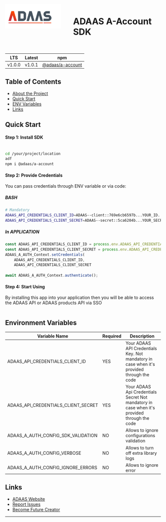 <img align="left" style="margin-right:40px; margin-bottom:80px;" width="180" height="80" src="./docs/a-logo-docs.png" alt="ADAAS Logo">

# ADAAS A-Account SDK 

| LTS | Latest | npm               |
|---------------|----------|---------------------------|
| v1.0.0      |   v1.0.1    |     [@adaas/a-account](https://npm.com)    |


<!-- TABLE OF CONTENTS -->
## Table of Contents

- [About the Project](#overview)
- [Quick Start](#quick-start)
- [ENV Variables](#environment-variables)
- [Links](#links)


## Quick Start

#### Step 1: Install SDK

```bash

cd /your/project/location
adf
npm i @adaas/a-account

```

#### Step 2: Provide Credentials 

You can pass credentials through ENV variable or via code:

##### BASH 

```bash
# Mandatory
ADAAS_API_CREDENTIALS_CLIENT_ID=ADAAS--client::769e6cb6597b...YOUR_ID...911f3060c161
ADAAS_API_CREDENTIALS_CLIENT_SECRET=ADAAS--secret::5ca6204b...YOUR_SECRET...e90c00a263f4db

```

##### In APPLICATION 

```javascript
const ADAAS_API_CREDENTIALS_CLIENT_ID = process.env.ADAAS_API_CREDENTIALS_CLIENT_ID!;
const ADAAS_API_CREDENTIALS_CLIENT_SECRET = process.env.ADAAS_API_CREDENTIALS_CLIENT_SECRET!
ADAAS_A_AUTH_Context.setCredentials(
    ADAAS_API_CREDENTIALS_CLIENT_ID,
    ADAAS_API_CREDENTIALS_CLIENT_SECRET

await ADAAS_A_AUTH_Context.authenticate();
```


#### Step 4: Start Using  
By installing this app into your application then you will be able to access the ADAAS API or ADAAS products API via SSO 


```javascript

```



## Environment Variables

| Variable Name | Required | Description               |
|---------------|----------|---------------------------|
| ADAAS_API_CREDENTIALS_CLIENT_ID      |    YES    |      Your ADAAS API Credentials Key. Not mandatory in case when  it's provided through the code     |
| ADAAS_API_CREDENTIALS_CLIENT_SECRET    |    YES    | Your ADAAS Api Credentials Secret Not mandatory in case when  it's provided through the code  |
| ADAAS_A_AUTH_CONFIG_SDK_VALIDATION    |    NO    | Allows to ignore configurations validation |
| ADAAS_A_AUTH_CONFIG_VERBOSE    |    NO    | Allows to turn off extra library logs |
| ADAAS_A_AUTH_CONFIG_IGNORE_ERRORS    |    NO    | Allows to ignore error  |

## Links

- [ADAAS Website](https://adaas.org)
- [Report Issues](https://github.com/ADAAS-org/adaas-adf-auth/issues)
- [Become Future Creator](https://sso.adaas.org)
---
